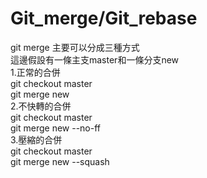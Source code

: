 # Git_merge/Git_rebase
git merge 主要可以分成三種方式<br>
這邊假設有一條主支master和一條分支new<br>
1.正常的合併<br>
   git checkout master <br>
   git merge new <br>
2.不快轉的合併<br>
   git checkout master<br>
   git merge new --no-ff<br>
3.壓縮的合併<br>
   git checkout master<br>
   git merge new --squash<br>
  
